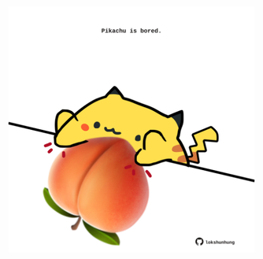 <!-- built at 17/01/2022, 15:00:55 UTC -->
<p align="center">
  <img width="500" height="500" src="./ReadmeImage.svg">
</p>
